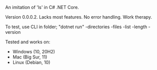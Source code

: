 An imitation of 'ls' in C# .NET Core.

Version 0.0.0.2. Lacks most features. No error handling. Work therapy.

To test, use CLI in folder; "dotnet run" -directories -files -list -length -version

Tested and works on:
- Windows (10, 20H2)
- Mac (Big Sur, 11)
- Linux (Debian, 10)
